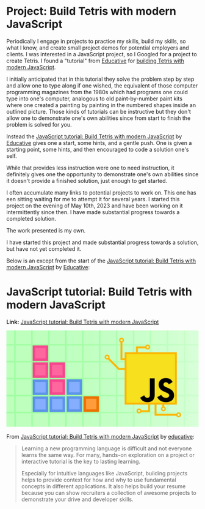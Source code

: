 # Project: Build Tetris with modern JavaScript
Periodically I engage in projects to practice my skills, build my skills, so what I know, and create small project demos for potential employers and clients. I was interested in a JavaScript project, so I Googled for a project to create Tetris. I found a "tutorial" from [Educative](https://www.educative.io/) for [building Tetris with modern JavaScript](https://www.educative.io/blog/javascript-tutorial-build-tetris).

I initially anticipated that in this tutorial they solve the problem step by step and allow one to type along if one wished, the equivalent of those computer programming magazines from the 1980s which had programs one could type into one's computer, analogous to old paint-by-number paint kits where one created a painting by painting in the numbered shapes inside an outlined picture. Those kinds of tutorials can be instructive but they don't allow one to demonstrate one's own abilities since from start to finish the problem is solved for you.

Instead the [JavaScript tutorial: Build Tetris with modern JavaScript](https://www.educative.io/blog/javascript-tutorial-build-tetris) by [Educative](https://www.educative.io/) gives one a start, some hints, and a gentle push. One is given a starting point, some hints, and then encouraged to code a solution one's self.

While that provides less instruction were one to need instruction, it definitely gives one the opportunity to demonstrate one's own abilities since it doesn't provide a finished solution, just enough to get started.

I often accumulate many links to potential projects to work on. This one has een sitting waiting for me to attempt it for several years. I started this project on the evening of May 10th, 2023 and have been working on it intermittently since then. I have made substantial progress towards a completed solution.

The work presented is my own.

I have started this project and made substantial progress towards a solution, but have not yet completed it.

Below is an except from the start of the [JavaScript tutorial: Build Tetris with modern JavaScript](https://www.educative.io/blog/javascript-tutorial-build-tetris) by [Educative](https://www.educative.io/):

# JavaScript tutorial: Build Tetris with modern JavaScript
**Link:** [JavaScript tutorial: Build Tetris with modern JavaScript](https://www.educative.io/blog/javascript-tutorial-build-tetris)

![Tetris in JS](./images/tetris-in-js.jpg)

From [JavaScript tutorial: Build Tetris with modern JavaScript](https://www.educative.io/blog/javascript-tutorial-build-tetris) by [educative](https://www.educative.io/):

> Learning a new programming language is difficult and not everyone learns the same way. For many, hands-on exploration on a project or interactive tutorial is the key to lasting learning.
> 
> Especially for intuitive languages like JavaScript, building projects helps to provide context for how and why to use fundamental concepts in different applications. It also helps build your resume because you can show recruiters a collection of awesome projects to demonstrate your drive and developer skills.
> 

